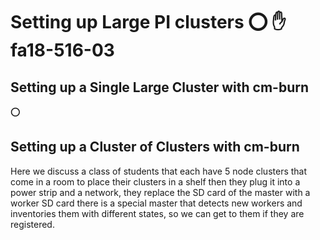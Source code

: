 # Setting up Large PI clusters :o: :hand: fa18-516-03

## Setting up a Single Large Cluster with cm-burn

:o:

## Setting up a Cluster of Clusters with cm-burn

Here we discuss a class of students that each have 5 node clusters
that come in a room to place their clusters in a shelf then they plug
it into a power strip and a network, they replace the SD card of the
master with a worker SD card there is a special master that detects
new workers and inventories them with different states, so we can get
to them if they are registered.

